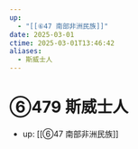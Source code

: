 ```yaml
---
up:
  - "[[⑥47 南部非洲民族]]"
date: 2025-03-01
ctime: 2025-03-01T13:46:42
aliases:
  - 斯威士人
---
```


# ⑥479 斯威士人

- up: [[⑥47 南部非洲民族]]
